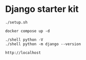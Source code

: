 # Django starter kit

```shell
./setup.sh
```

```shell
docker compose up -d
```

```shell
./shell python -V
./shell python -m django --version
```

```shell
http://localhost
```
